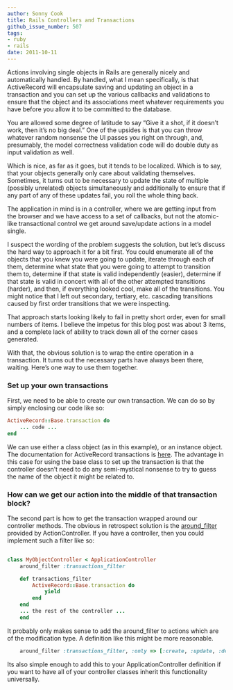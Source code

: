 ```yaml
---
author: Sonny Cook
title: Rails Controllers and Transactions
github_issue_number: 507
tags:
- ruby
- rails
date: 2011-10-11
---
```




Actions involving single objects in Rails are generally nicely and automatically handled. By handled, what I mean specifically, is that ActiveRecord will encapsulate saving and updating an object in a transaction and you can set up the various callbacks and validations to ensure that the object and its associations meet whatever requirements you have before you allow it to be committed to the database.

You are allowed some degree of latitude to say “Give it a shot, if it doesn’t work, then it’s no big deal.” One of the upsides is that you can throw whatever random nonsense the UI passes you right on through, and, presumably, the model correctness validation code will do double duty as input validation as well.

Which is nice, as far as it goes, but it tends to be localized. Which is to say, that your objects generally only care about validating themselves. Sometimes, it turns out to be necessary to update the state of multiple (possibly unrelated) objects simultaneously and additionally to ensure that if any part of any of these updates fail, you roll the whole thing back.

The application in mind is in a controller, where we are getting input from the browser and we have access to a set of callbacks, but not the atomic-like transactional control we get around save/update actions in a model single.

I suspect the wording of the problem suggests the solution, but let’s discuss the hard way to approach it for a bit first. You could enumerate all of the objects that you knew you were going to update, iterate through each of them, determine what state that you were going to attempt to transition them to, determine if that state is valid independently (easier), determine if that state is valid in concert with all of the other attempted transitions (harder), and then, if everything looked cool, make all of the transitions. You might notice that I left out secondary, tertiary, etc. cascading transitions caused by first order transitions that we were inspecting.

That approach starts looking likely to fail in pretty short order, even for small numbers of items. I believe the impetus for this blog post was about 3 items, and a complete lack of ability to track down all of the corner cases generated.

With that, the obvious solution is to wrap the entire operation in a transaction. It turns out the necessary parts have always been there, waiting. Here’s one way to use them together.

### Set up your own transactions

First, we need to be able to create our own transaction. We can do so by simply enclosing our code like so:

```ruby
ActiveRecord::Base.transaction do
    ... code ...
end
```

We can use either a class object (as in this example), or an instance object. The documentation for ActiveRecord transactions is 
[here](http://api.rubyonrails.org/classes/ActiveRecord/Transactions/ClassMethods.html). The advantage in this case for using the base class to set up the transaction is that the controller doesn’t need to do any semi-mystical nonsense to try to guess the name of the object it might be related to.

### How can we get our action into the middle of that transaction block?

The second part is how to get the transaction wrapped around our controller methods. The obvious in retrospect solution is the [around_filter](http://guides.rubyonrails.org/action_controller_overview.html#after-filters-and-around-filters) provided by ActionController. If you have a controller, then you could implement such a filter like so:

```ruby
 
class MyObjectController < ApplicationController
    around_filter :transactions_filter

    def transactions_filter
        ActiveRecord::Base.transaction do
            yield
        end
    end
    ... the rest of the controller ...
    end
```

It probably only makes sense to add the around_filter to actions which are of the modification type. A definition like this might be more reasonable.

```ruby
    around_filter :transactions_filter, :only => [:create, :update, :destroy]
```

Its also simple enough to add this to your ApplicationController definition if you want to have all of your controller classes inherit this functionality universally.


